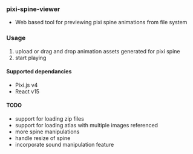 ### pixi-spine-viewer
- Web based tool for previewing pixi spine animations from file system

### Usage

1. upload or drag and drop animation assets generated for pixi spine
2. start playing

#### Supported dependancies
- Pixi.js v4
- React v15

#### TODO
- support for loading zip files
- support for loading atlas with multiple images referenced
- more spine manipulations
- handle resize of spine
- incorporate sound manipulation feature
